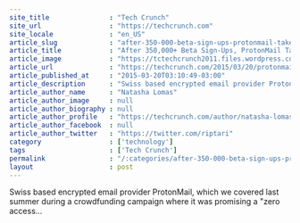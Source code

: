 ```yaml
---
site_title               : "Tech Crunch"
site_url                 : "https://techcrunch.com"
site_locale              : "en_US"
article_slug             : "after-350-000-beta-sign-ups-protonmail-takes-s2m-to-scale-its-encrypted-email"
article_title            : "After 350,000+ Beta Sign-Ups, ProtonMail Takes $2M To Scale Its Encrypted Email"
article_image            : "https://tctechcrunch2011.files.wordpress.com/2015/03/screen-shot-2015-03-20-at-9-59-25-am.png?w=764&h=400&crop=1"
article_url              : "https://techcrunch.com/2015/03/20/protonmail-seed/"
article_published_at     : "2015-03-20T03:10:49-03:00"
article_description      : "Swiss based encrypted email provider ProtonMail, which we covered last summer during a crowdfunding campaign where it was promising a 'zero access..."
article_author_name      : "Natasha Lomas"
article_author_image     : null
article_author_biography : null
article_author_profile   : "https://techcrunch.com/author/natasha-lomas/"
article_author_facebook  : null
article_author_twitter   : "https://twitter.com/riptari"
category                 : ['technology']
tags                     : ['Tech Crunch']
permalink                : "/:categories/after-350-000-beta-sign-ups-protonmail-takes-s2m-to-scale-its-encrypted-email/"
layout                   : post
---
```


Swiss based encrypted email provider ProtonMail, which we covered last summer during a crowdfunding campaign where it was promising a "zero access...
